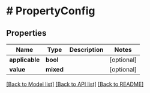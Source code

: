 # # PropertyConfig

## Properties

Name | Type | Description | Notes
------------ | ------------- | ------------- | -------------
**applicable** | **bool** |  | [optional]
**value** | **mixed** |  | [optional]

[[Back to Model list]](../../README.md#models) [[Back to API list]](../../README.md#endpoints) [[Back to README]](../../README.md)
